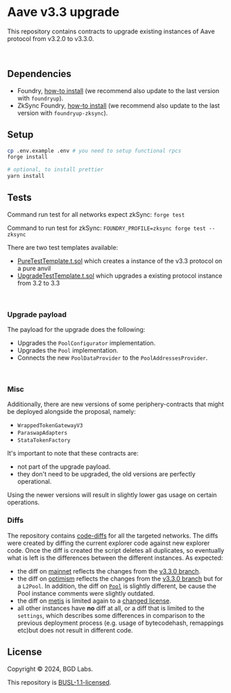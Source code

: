 # Aave v3.3 upgrade

This repository contains contracts to upgrade existing instances of Aave protocol from v3.2.0 to v3.3.0.

<br>

## Dependencies

- Foundry, [how-to install](https://book.getfoundry.sh/getting-started/installation) (we recommend also update to the last version with `foundryup`).
- ZkSync Foundry, [how-to install](https://foundry-book.zksync.io/getting-started/installation) (we recommend also update to the last version with `foundryup-zksync`).

## Setup

```sh
cp .env.example .env # you need to setup functional rpcs
forge install

# optional, to install prettier
yarn install
```

## Tests

Command run test for all networks expect zkSync: `forge test`

Command to run test for zkSync: `FOUNDRY_PROFILE=zksync forge test --zksync`

There are two test templates available:

- [PureTestTemplate.t.sol](./tests/PureTestTemplate.t.sol) which creates a instance of the v3.3 protocol on a pure anvil
- [UpgradeTestTemplate.t.sol](./tests/UpgradeTestTemplate.t.sol) which upgrades a existing protocol instance from 3.2 to 3.3

<br>

### Upgrade payload

The payload for the upgrade does the following:

- Upgrades the `PoolConfigurator` implementation.
- Upgrades the `Pool` implementation.
- Connects the new `PoolDataProvider` to the `PoolAddressesProvider`.

<br>

### Misc

Additionally, there are new versions of some periphery-contracts that might be deployed alongside the proposal, namely:

- `WrappedTokenGatewayV3`
- `ParaswapAdapters`
- `StataTokenFactory`

It's important to note that these contracts are:

- not part of the upgrade payload.
- they don't need to be upgraded, the old versions are perfectly operational.

Using the newer versions will result in slightly lower gas usage on certain operations.

### Diffs

The repository contains [code-diffs](./diffs/code) for all the targeted networks.
The diffs were created by diffing the current explorer code against new explorer code.
Once the diff is created the script deletes all duplicates, so eventually what is left is the differences between the different instances.
As expected:

- the diff on [mainnet](./diffs/code/1) reflects the changes from the [v3.3.0 branch](https://github.com/aave-dao/aave-v3-origin/pull/87).
- the diff on [optimism](./diffs/code/2) reflects the changes from the [v3.3.0 branch](https://github.com/aave-dao/aave-v3-origin/pull/87) but for a `L2Pool`.
  In addition, the diff on [`Pool`](./diffs/code/10/0x7A7eF57479123f26DB6a0e3EFbF8A3562EDD65BE_0x7f775bb7af2e7E09D5Dc9506c95516159a5cA0D0/Pool.sol.patch) is slightly different, be cause the Pool instance comments were slightly outdated.
- the diff on [metis](./diffs/code/1088) is limited again to a [changed license](./diffs/code/1088/0x4816b2C2895f97fB918f1aE7Da403750a0eE372e_0xE5e48Ad1F9D1A894188b483DcF91f4FaD6AbA43b/PoolConfiguratorInstance.sol.patch).
- all other instances have **no** diff at all, or a diff that is limited to the `settings`, which describes some differences in comparison to the previous deployment process (e.g. usage of bytecodehash, remappings etc)but does not result in different code.

## License

Copyright © 2024, BGD Labs.

This repository is [BUSL-1.1-licensed](./LICENSE).
